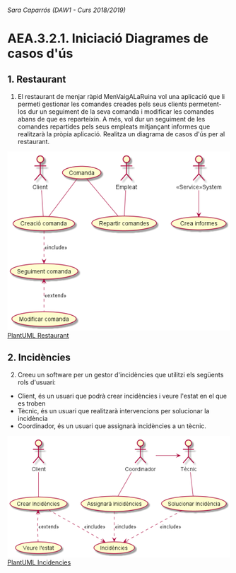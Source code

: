 ###### Sara Caparrós (DAW1 - Curs 2018/2019)

# AEA.3.2.1. Iniciació Diagrames de casos d'ús

## 1. Restaurant
1.	El restaurant de menjar ràpid MenVaigALaRuina vol una aplicació que li permeti gestionar les comandes creades pels seus clients permetent-los dur un seguiment de la seva comanda i modificar les comandes abans de que es reparteixin. A més, vol dur un seguiment de les comandes repartides pels seus empleats mitjançant informes que realitzarà la pròpia aplicació. Realitza un diagrama de casos d'ús per al restaurant.

![Restaurant.png](./img/Restaurant.png)   
[PlantUML Restaurant](./PlantUML/Restaurant.puml "Restaurant.puml")

## 2. Incidències
2.	Creeu un software per un gestor d'incidències que utilitzi els següents rols d'usuari: 
-	Client, és un usuari que podrà crear incidències i veure l'estat en el que es troben 
-	Tècnic, és un usuari que realitzarà intervencions per solucionar la incidència 
-	Coordinador, és un usuari que assignarà incidències a un tècnic. 


![Incidencies.png](./img/Incidencies.png)   
[PlantUML Incidencies](./PlantUML/Incidencies.puml "Incidencies.puml")